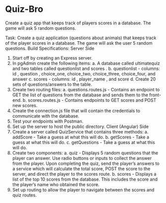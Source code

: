 # Quiz-Bro
Create a quiz app that keeps track of players scores in a database. The game will ask 5 random questions.

Task: Create a quiz application (questions about animals) that keeps track of the player scores
in a database. The game will ask the user 5 random questions.
Build Specifications:
Server Side
1. Start off by creating an Express server.
2. In pgAdmin create the following items:
a. A database called ultimatequiz and two tables called questionlist and
scores .
b. questionlist - columns: id , question , choice_one, choice_two,
choice_three, choice_four, and answer
c. scores - columns: id , player_name , and score
d. Create 20 sets of questions/answers to the table.
3. Create two routing files:
a. questions.routes.js - Contains an endpoint to GET the list of questions from
the database and sends them to the front-end.
b. scores.routes.js - Contains endpoints to GET scores and POST new scores.
4. Create the connection.js file that will contain the credentials to communicate with
the database.
5. Test your endpoints with Postman.
6. Set up the server to host the public directory.
Client (Angular) Side
1. Create a server called QuizService that contains three methods:
a. addScore - Take a guess at what this will do.
b. getScores - Take a guess at what this will do.
c. getQuestions - Take a guess at what this will do.
2. Create two components:
a. quiz - Displays 5 random questions that the player can answer.
Use radio buttons or inputs to collect the answer from the player.
Upon completing the quiz, send the player’s answers to a service which will
calculate the total score, POST the score to the server, and direct the player to
the scores route.
b. scores - Displays a list of the top 10 scores from the database. This includes the
score and the player’s name who obtained the score.
4. Set up routing to allow the player to navigate between the scores and quiz routes.
